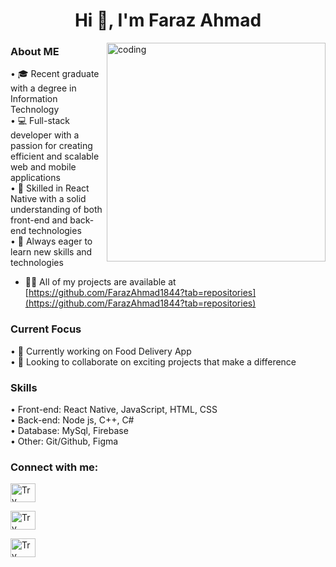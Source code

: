 
<h1 align="center">Hi 👋, I'm Faraz Ahmad</h1>



<img align="right" alt="coding" width ="350" src="https://user-images.githubusercontent.com/46869388/89207039-b899e600-d5d7-11ea-90d0-c894383d35b4.gif">

<h3 align="left">About ME</h3>

•	🎓 Recent graduate with a degree in Information Technology </br>
•	💻 Full-stack developer with a passion for creating efficient and scalable web and mobile applications</br>
•	🌟 Skilled in React Native with a solid understanding of both front-end and back-end technologies</br>
•	🚀 Always eager to learn new skills and technologies</br>


- 👨‍💻 All of my projects are available at [https://github.com/FarazAhmad1844?tab=repositories](https://github.com/FarazAhmad1844?tab=repositories)


<h3 align="left">Current Focus</h3>
•	🔭 Currently working on Food Delivery App</br>
•	👯 Looking to collaborate on exciting projects that make a difference</br>

<h3 align="left">Skills</h3>
•	Front-end: React Native, JavaScript, HTML, CSS </br>
•	Back-end: Node js, C++, C#</br>
•	Database: MySql, Firebase</br>
•	Other: Git/Github, Figma</br>


<h3 align="left">Connect with me:</h3>

<p>

<a href="https://www.linkedin.com/in/faraz-ahmad-90196931a/" target="blank"><img align="center" src="https://raw.githubusercontent.com/rahuldkjain/github-profile-readme-generator/master/src/images/icons/Social/linked-in-alt.svg" alt="Try Another" height="30" width="40" /></a>

<a href="https://www.instagram.com/farazahmad20arid1844/" target="blank"><img align="center" src="https://raw.githubusercontent.com/rahuldkjain/github-profile-readme-generator/master/src/images/icons/Social/instagram.svg" alt="Try different plateform" height="30" width="40" /></a>


<a href="https://leetcode.com/u/FarazAhmad17/" target="blank"><img align="center" src="https://raw.githubusercontent.com/rahuldkjain/github-profile-readme-generator/master/src/images/icons/Social/leet-code.svg" alt="Try Different Plateform" height="30" width="40" /></a>

</p>




